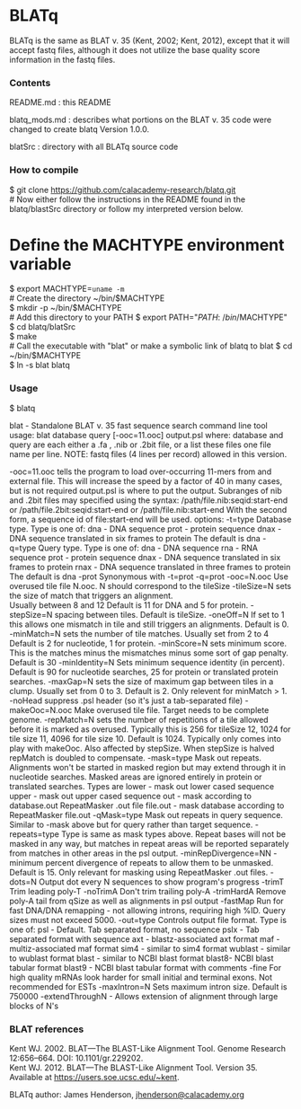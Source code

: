 # BLATq

BLATq is the same as BLAT v. 35 (Kent, 2002; Kent, 2012), except that it will accept fastq files, although it does not utilize the base quality score information in the fastq files.

### Contents

README.md : this README

blatq_mods.md : describes what portions on the BLAT v. 35 code were changed to create blatq Version 1.0.0.

blatSrc : directory with all BLATq source code  

### How to compile

$ git clone https://github.com/calacademy-research/blatq.git  
\# Now either follow the instructions in the README found in the blatq/blastSrc directory or follow my interpreted version below.  
# Define the MACHTYPE environment variable  
$ export MACHTYPE=`uname -m`  
\# Create the directory ~/bin/$MACHTYPE  
$ mkdir -p ~/bin/$MACHTYPE  
\# Add this directory to your PATH
$ export PATH="$PATH:~/bin/$MACHTYPE"
$ cd blatq/blatSrc  
$ make  
\# Call the executable with "blat" or make a symbolic link of blatq to blat
$ cd ~/bin/$MACHTYPE  
$ ln -s blat blatq  

### Usage

$ blatq

blat - Standalone BLAT v. 35 fast sequence search command line tool
usage:
   blat database query [-ooc=11.ooc] output.psl
where:
   database and query are each either a .fa , .nib or .2bit file,
   or a list these files one file name per line.
   NOTE: fastq files (4 lines per record) allowed in this version.

   -ooc=11.ooc tells the program to load over-occurring 11-mers from
               and external file.  This will increase the speed
               by a factor of 40 in many cases, but is not required
   output.psl is where to put the output.
   Subranges of nib and .2bit files may specified using the syntax:
      /path/file.nib:seqid:start-end
   or
      /path/file.2bit:seqid:start-end
   or
      /path/file.nib:start-end
   With the second form, a sequence id of file:start-end will be used.
options:
   -t=type     Database type.  Type is one of:
                 dna - DNA sequence
                 prot - protein sequence
                 dnax - DNA sequence translated in six frames to protein
               The default is dna
   -q=type     Query type.  Type is one of:
                 dna - DNA sequence
                 rna - RNA sequence
                 prot - protein sequence
                 dnax - DNA sequence translated in six frames to protein
                 rnax - DNA sequence translated in three frames to protein
               The default is dna
   -prot       Synonymous with -t=prot -q=prot
   -ooc=N.ooc  Use overused tile file N.ooc.  N should correspond to 
               the tileSize
   -tileSize=N sets the size of match that triggers an alignment.  
               Usually between 8 and 12
               Default is 11 for DNA and 5 for protein.
   -stepSize=N spacing between tiles. Default is tileSize.
   -oneOff=N   If set to 1 this allows one mismatch in tile and still
               triggers an alignments.  Default is 0.
   -minMatch=N sets the number of tile matches.  Usually set from 2 to 4
               Default is 2 for nucleotide, 1 for protein.
   -minScore=N sets minimum score.  This is the matches minus the 
               mismatches minus some sort of gap penalty.  Default is 30
   -minIdentity=N Sets minimum sequence identity (in percent).  Default is
               90 for nucleotide searches, 25 for protein or translated
               protein searches.
   -maxGap=N   sets the size of maximum gap between tiles in a clump.  Usually
               set from 0 to 3.  Default is 2. Only relevent for minMatch > 1.
   -noHead     suppress .psl header (so it's just a tab-separated file)
   -makeOoc=N.ooc Make overused tile file. Target needs to be complete genome.
   -repMatch=N sets the number of repetitions of a tile allowed before
               it is marked as overused.  Typically this is 256 for tileSize
               12, 1024 for tile size 11, 4096 for tile size 10.
               Default is 1024.  Typically only comes into play with makeOoc.
               Also affected by stepSize. When stepSize is halved repMatch is
               doubled to compensate.
   -mask=type  Mask out repeats.  Alignments won't be started in masked region
               but may extend through it in nucleotide searches.  Masked areas
               are ignored entirely in protein or translated searches. Types are
                 lower - mask out lower cased sequence
                 upper - mask out upper cased sequence
                 out   - mask according to database.out RepeatMasker .out file
                 file.out - mask database according to RepeatMasker file.out
   -qMask=type Mask out repeats in query sequence.  Similar to -mask above but
               for query rather than target sequence.
   -repeats=type Type is same as mask types above.  Repeat bases will not be
               masked in any way, but matches in repeat areas will be reported
               separately from matches in other areas in the psl output.
   -minRepDivergence=NN - minimum percent divergence of repeats to allow 
               them to be unmasked.  Default is 15.  Only relevant for 
               masking using RepeatMasker .out files.
   -dots=N     Output dot every N sequences to show program's progress
   -trimT      Trim leading poly-T
   -noTrimA    Don't trim trailing poly-A
   -trimHardA  Remove poly-A tail from qSize as well as alignments in 
               psl output
   -fastMap    Run for fast DNA/DNA remapping - not allowing introns, 
               requiring high %ID. Query sizes must not exceed 5000.
   -out=type   Controls output file format.  Type is one of:
                   psl - Default.  Tab separated format, no sequence
                   pslx - Tab separated format with sequence
                   axt - blastz-associated axt format
                   maf - multiz-associated maf format
                   sim4 - similar to sim4 format
                   wublast - similar to wublast format
                   blast - similar to NCBI blast format
                   blast8- NCBI blast tabular format
                   blast9 - NCBI blast tabular format with comments
   -fine       For high quality mRNAs look harder for small initial and
               terminal exons.  Not recommended for ESTs
   -maxIntron=N  Sets maximum intron size. Default is 750000
   -extendThroughN - Allows extension of alignment through large blocks of N's  

### BLAT references

Kent WJ. 2002. BLAT—The BLAST-Like Alignment Tool. Genome Research 12:656–664. DOI: 10.1101/gr.229202.  
Kent WJ. 2012. BLAT—The BLAST-Like Alignment Tool. Version 35. Available at <https://users.soe.ucsc.edu/~kent>.  

BLATq author: James Henderson, jhenderson@calacademy.org
